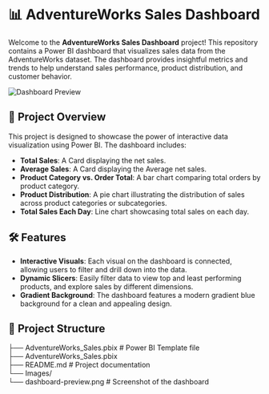 # 📊 AdventureWorks Sales Dashboard

Welcome to the **AdventureWorks Sales Dashboard** project! This repository contains a Power BI dashboard that visualizes sales data from the AdventureWorks dataset. The dashboard provides insightful metrics and trends to help understand sales performance, product distribution, and customer behavior.

![Dashboard Preview](https://docs.google.com/presentation/d/17x4d_nA-eJnt7h2ZAdtxXKzEDNJAWF2J/edit#slide=id.p1)

## 🚀 Project Overview

This project is designed to showcase the power of interactive data visualization using Power BI. The dashboard includes:

- **Total Sales**: A Card displaying the net sales.
- **Average Sales**: A Card displaying the Average net sales.
- **Product Category vs. Order Total**: A bar chart comparing total orders by product category.
- **Product Distribution**: A pie chart illustrating the distribution of sales across product categories or subcategories.
- **Total Sales Each Day**: Line chart showcasing total sales on each day.

## 🛠 Features

- **Interactive Visuals**: Each visual on the dashboard is connected, allowing users to filter and drill down into the data.
- **Dynamic Slicers**: Easily filter data to view top and least performing products, and explore sales by different dimensions.
- **Gradient Background**: The dashboard features a modern gradient blue background for a clean and appealing design.

## 📂 Project Structure

├── AdventureWorks_Sales.pbix    # Power BI Template file <br>
├── AdventureWorks_Sales.pbix <br>
├── README.md                 # Project documentation <br>
└── Images/ <br>
    └── dashboard-preview.png # Screenshot of the dashboard
